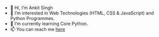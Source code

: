 - 👋 Hi, I’m Ankit Singh
- 👀 I’m interested in Web Technologies (HTML, CSS & JavaScript) and Python Programmes.
- 🌱 I’m currently learning Core Python.
- 📫 You can reach me [here](ansingh0174@gmail.com)

<!---
ansingh0174/ansingh0174 is a ✨ special ✨ repository because its `README.md` (this file) appears on your GitHub profile.
You can click the Preview link to take a look at your changes.
--->
